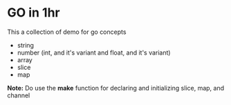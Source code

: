 # GO in 1hr

This a collection of demo for go concepts

- string
- number (int, and it's variant and float, and it's variant)
- array
- slice
- map

**Note:** Do use the **make** function for declaring and initializing slice, map, and channel
